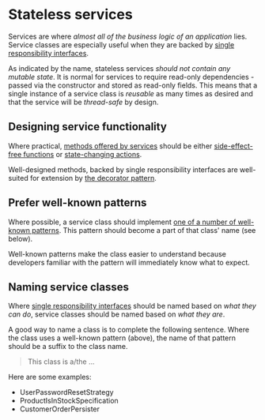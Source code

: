 # Stateless services
Services are where *almost all of the business logic of an application* lies. Service classes are especially useful when they are backed by [single responsibility interfaces].

[single responsibility interfaces]: SingleResponsibilityInterfaces.md

As indicated by the name, stateless services *should not contain any mutable state*. It is normal for services to require read-only dependencies - passed via the constructor and stored as read-only fields. This means that a single instance of a service class is *reusable* as many times as desired and that the service will be *thread-safe* by design.

## Designing service functionality
Where practical, [methods offered by services] should be either [side-effect-free functions] or [state-changing actions].

Well-designed methods, backed by single responsibility interfaces are well-suited for extension by [the decorator pattern].

[methods offered by services]: MethodDesign.md
[side-effect-free functions]: SideEffectFreeFunctions.md
[state-changing actions]: StateChangingActions.md
[the decorator pattern]: TheDecoratorPattern.md

## Prefer well-known patterns
Where possible, a service class should implement [one of a number of well-known patterns]. This pattern should become a part of that class' name (see below).

Well-known patterns make the class easier to understand because developers familiar with the pattern will immediately know what to expect.

[one of a number of well-known patterns]: ServiceClassPatterns.md

## Naming service classes
Where [single responsibility interfaces] should be named based on *what they can do*, service classes should be named based on *what they are*.

A good way to name a class is to complete the following sentence. Where the class uses a well-known pattern (above), the name of that pattern should be a suffix to the class name.

> This class is a/the ...

Here are some examples:

* UserPasswordResetStrategy
* ProductIsInStockSpecification
* CustomerOrderPersister